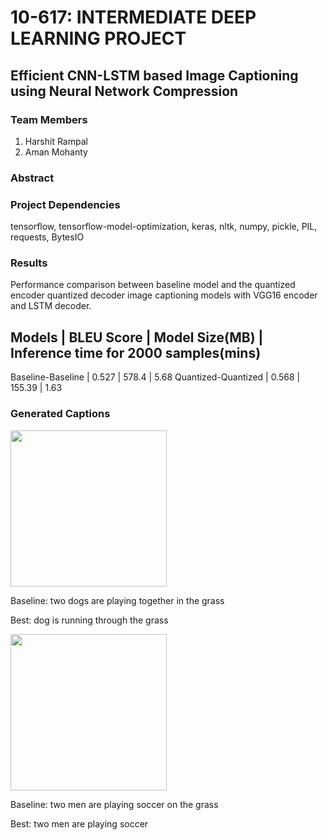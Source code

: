 # 10-617: INTERMEDIATE DEEP LEARNING PROJECT
## Efficient CNN-LSTM based Image Captioning using Neural Network Compression

### Team Members
1. Harshit Rampal
2. Aman Mohanty

### Abstract


### Project Dependencies
tensorflow, tensorflow-model-optimization, keras, nltk, numpy, pickle, PIL, requests, BytesIO


### Results
Performance comparison between baseline model and the quantized encoder quantized decoder image captioning models with VGG16 encoder and LSTM decoder.

Models | BLEU Score | Model Size(MB) | Inference time for 2000 samples(mins)
----------------------------------------------------------------------------
Baseline-Baseline | 0.527 | 578.4 | 5.68
Quantized-Quantized | 0.568 | 155.39 | 1.63


### Generated Captions
<img src="https://s3.amazonaws.com/cdn-origin-etr.akc.org/wp-content/uploads/2018/06/05231748/belgian-malinois-running-through-field.jpg" width="250">  

Baseline: two dogs are playing together in the grass

Best: dog is running through the grass

<img src="https://static01.nyt.com/images/2020/09/25/sports/25soccer-nationalWEB1/merlin_177451008_91c7b66d-3c8a-4963-896e-54280f374b6d-articleLarge.jpg?quality=75&auto=webp&disable=upscale" width="250">

Baseline: two men are playing soccer on the grass

Best: two men are playing soccer


